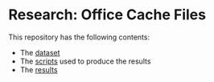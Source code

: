 # Research: Office Cache Files
This repository has the following contents:

- The [dataset](datasetdocument/)
- The [scripts](scripts/) used to produce the results
- The [results](results/)
